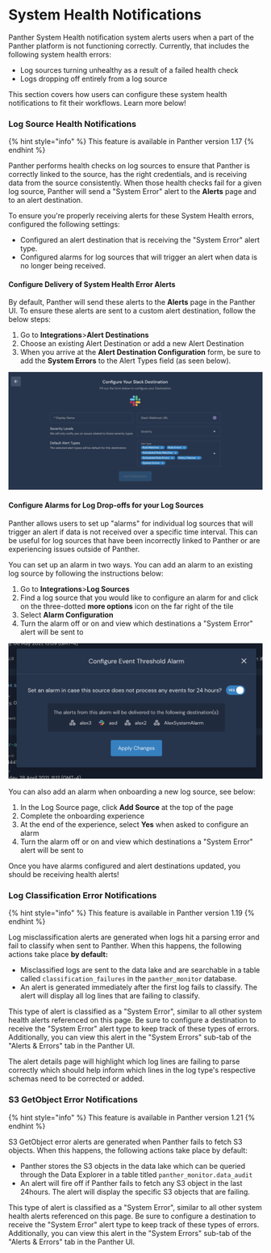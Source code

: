 # System Health Notifications

Panther System Health notification system alerts users when a part of the Panther platform is not functioning correctly. Currently, that includes the following system health errors:

* Log sources turning unhealthy as a result of a failed health check
* Logs dropping off entirely from a log source

This section covers how users can configure these system health notifications to fit their workflows. Learn more below!

### Log Source Health Notifications

{% hint style="info" %}
This feature is available in Panther version 1.17
{% endhint %}

Panther performs health checks on log sources to ensure that Panther is correctly linked to the source, has the right credentials, and is receiving data from the source consistently. When those health checks fail for a given log source, Panther will send a "System Error" alert to the **Alerts** page and to an alert destination.

To ensure you're properly receiving alerts for these System Health errors, configured the following settings:

* Configured an alert destination that is receiving the "System Error" alert type.
* Configured alarms for log sources that will trigger an alert when data is no longer being received.

#### Configure Delivery of System Health Error Alerts

By default, Panther will send these alerts to the **Alerts** page in the Panther UI. To ensure these alerts are sent to a custom alert destination, follow the below steps:

1. Go to **Integrations**&gt;**Alert Destinations**
2. Choose an existing Alert Destination or add a new Alert Destination
3. When you arrive at the **Alert Destination Configuration** form, be sure to add the **System Errors** to the Alert Types field \(as seen below\).

![](../.gitbook/assets/image%20%281%29.png)

#### Configure Alarms for Log Drop-offs for your Log Sources

Panther allows users to set up "alarms" for individual log sources that will trigger an alert if data is not received over a specific time interval. This can be useful for log sources that have been incorrectly linked to Panther or are experiencing issues outside of Panther. 

You can set up an alarm in two ways. You can add an alarm to an existing log source by following the instructions below:

1.  Go to **Integrations**&gt;**Log Sources**
2. Find a log source that you would like to configure an alarm for and click on the three-dotted **more options** icon on the far right of the tile
3. Select **Alarm Configuration**
4. Turn the alarm off or on and view which destinations a "System Error" alert will be sent to

![](../.gitbook/assets/image%20%289%29.png)

You can also add an alarm when onboarding a new log source, see below:

1. In the Log Source page, click **Add Source** at the top of the page
2. Complete the onboarding experience
3. At the end of the experience, select **Yes** when asked to configure an alarm
4. Turn the alarm off or on and view which destinations a "System Error" alert will be sent to

Once you have alarms configured and alert destinations updated, you should be receiving health alerts!

### Log Classification Error Notifications

{% hint style="info" %}
This feature is available in Panther version 1.19
{% endhint %}

Log misclassification alerts are generated when logs hit a parsing error and fail to classify when sent to Panther. When this happens, the following actions take place **by default:**

* Misclassified logs are sent to the data lake and are searchable in a table called `classification_failures` in the `panther_monitor` database.
* An alert is generated immediately after the first log fails to classify. The alert will display all log lines that are failing to classify. 

This type of alert is classified as a "System Error", similar to all other system health alerts referenced on this page. Be sure to configure a destination to receive the "System Error" alert type to keep track of these types of errors. Additionally, you can view this alert in the "System Errors" sub-tab of the "Alerts & Errors" tab in the Panther UI.

The alert details page will highlight which log lines are failing to parse correctly which should help inform which lines in the log type's respective schemas need to be corrected or added.

### S3 GetObject Error Notifications

{% hint style="info" %}
This feature is available in Panther version 1.21
{% endhint %}

S3 GetObject error alerts are generated when Panther fails to fetch S3 objects. When this happens, the following actions take place by default:

* Panther stores the S3 objects in the data lake which can be queried through the Data Explorer in a table titled `panther_monitor.data_audit`
* An alert will fire off if Panther fails to fetch any S3 object in the last 24hours. The alert will display the specific S3 objects that are failing.

This type of alert is classified as a "System Error", similar to all other system health alerts referenced on this page. Be sure to configure a destination to receive the "System Error" alert type to keep track of these types of errors. Additionally, you can view this alert in the "System Errors" sub-tab of the "Alerts & Errors" tab in the Panther UI. 

